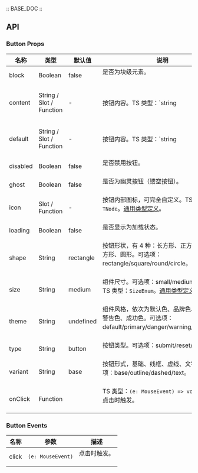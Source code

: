 :: BASE_DOC ::

## API
### Button Props

名称 | 类型 | 默认值 | 说明 | 必传
-- | -- | -- | -- | --
block | Boolean | false | 是否为块级元素。<br/><br/> | N
content | String / Slot / Function | - | 按钮内容。TS 类型：`string | TNode`。[通用类型定义](https://github.com/Tencent/tdesign-vue/blob/develop/src/common.ts)。<br/><br/> | N
default | String / Slot / Function | - | 按钮内容。TS 类型：`string | TNode`。[通用类型定义](https://github.com/Tencent/tdesign-vue/blob/develop/src/common.ts)。<br/><br/> | N
disabled | Boolean | false | 是否禁用按钮。<br/><br/> | N
ghost | Boolean | false | 是否为幽灵按钮（镂空按钮）。<br/><br/> | N
icon | Slot / Function | - | 按钮内部图标，可完全自定义。TS 类型：`TNode`。[通用类型定义](https://github.com/Tencent/tdesign-vue/blob/develop/src/common.ts)。<br/><br/> | N
loading | Boolean | false | 是否显示为加载状态。<br/><br/> | N
shape | String | rectangle | 按钮形状，有 4 种：长方形、正方形、圆角长方形、圆形。可选项：rectangle/square/round/circle。<br/><br/> | N
size | String | medium | 组件尺寸。可选项：small/medium/large。TS 类型：`SizeEnum`。[通用类型定义](https://github.com/Tencent/tdesign-vue/blob/develop/src/common.ts)。<br/><br/> | N
theme | String | undefined | 组件风格，依次为默认色、品牌色、危险色、警告色、成功色。可选项：default/primary/danger/warning/success。<br/><br/> | N
type | String | button | 按钮类型。可选项：submit/reset/button。<br/><br/> | N
variant | String | base | 按钮形式，基础、线框、虚线、文字。可选项：base/outline/dashed/text。<br/><br/> | N
onClick | Function |  | TS 类型：`(e: MouseEvent) => void`<br/>点击时触发。<br/><br/> | N

### Button Events

名称 | 参数 | 描述
-- | -- | --
click | `(e: MouseEvent)` | 点击时触发。<br/><br/>
